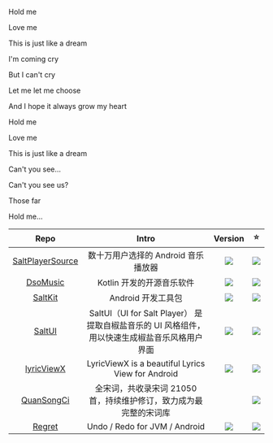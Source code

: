 Hold me

Love me

This is just like a dream

I'm coming cry

But I can't cry

Let me let me choose

And I hope it always grow my heart

Hold me

Love me

This is just like a dream

Can't you see...

Can't you see us?

Those far

Hold me...

| Repo | Intro | Version | ⭐ |
| :--: | :--: | :--: | :--: |
| [SaltPlayerSource](https://github.com/Moriafly/SaltPlayerSource) | 数十万用户选择的 Android 音乐播放器 | <img src="https://img.shields.io/github/v/release/Moriafly/SaltPlayerSource"> | <img src="https://img.shields.io/github/stars/Moriafly/SaltPlayerSource"> |
| [DsoMusic](https://github.com/Moriafly/DsoMusic) | Kotlin 开发的开源音乐软件 | <img src="https://img.shields.io/github/v/release/Moriafly/DsoMusic"> | <img src="https://img.shields.io/github/stars/Moriafly/DsoMusic"> |
| [SaltKit](https://github.com/Moriafly/SaltKit) | Android 开发工具包 | <img src="https://jitpack.io/v/Moriafly/SaltKit.svg"/> | <img src="https://img.shields.io/github/stars/Moriafly/SaltKit"> |
| [SaltUI](https://github.com/Moriafly/SaltUI) | SaltUI（UI for Salt Player） 是提取自椒盐音乐的 UI 风格组件，用以快速生成椒盐音乐风格用户界面 | <img src="https://jitpack.io/v/Moriafly/SaltUI.svg"/> | <img src="https://img.shields.io/github/stars/Moriafly/SaltUI"> |
| [lyricViewX](https://github.com/Moriafly/LyricViewX) | LyricViewX is a beautiful Lyrics View for Android | <img src="https://jitpack.io/v/Moriafly/LyricViewX.svg"/> | <img src="https://img.shields.io/github/stars/Moriafly/LyricViewX"> 
| [QuanSongCi](https://github.com/Moriafly/QuanSongCi) | 全宋词，共收录宋词 21050 首，持续维护修订，致力成为最完整的宋词库 | | <img src="https://img.shields.io/github/stars/Moriafly/QuanSongCi"> |
| [Regret](https://github.com/Moriafly/Regret) | Undo / Redo for JVM / Android | <img src="https://jitpack.io/v/Moriafly/Regret.svg"/> | <img src="https://img.shields.io/github/stars/Moriafly/Regret"> |